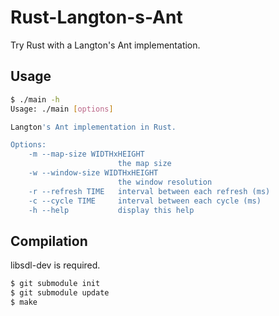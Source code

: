 Rust-Langton-s-Ant
==================

Try Rust with a Langton's Ant implementation.


Usage
-----

~~~bash
$ ./main -h
Usage: ./main [options]

Langton's Ant implementation in Rust.

Options:
    -m --map-size WIDTHxHEIGHT
                        the map size
    -w --window-size WIDTHxHEIGHT
                        the window resolution
    -r --refresh TIME   interval between each refresh (ms)
    -c --cycle TIME     interval between each cycle (ms)
    -h --help           display this help

~~~

Compilation
-----

libsdl-dev is required.

~~~bash
$ git submodule init
$ git submodule update
$ make

~~~
